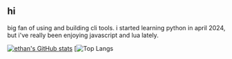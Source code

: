 ## hi

big fan of using and building cli tools. i started learning python in april 2024, but i've really been enjoying javascript and lua lately.

[![ethan's GitHub stats](https://github-readme-stats.vercel.app/api?username=wheat-thin-wiens&show_icons=true&theme=radical)](https://github.com/wheat-thin-wiens/github-readme-stats)
[![Top Langs](https://github-readme-stats.vercel.app/api/top-langs/?username=wheat-thin-wiens&layout=compact%theme=radical)
